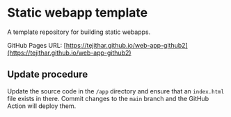 # Static webapp template

A template repository for building static webapps.

GitHub Pages URL: [https://tejithar.github.io/web-app-github2](https://tejithar.github.io/web-app-github2)

## Update procedure

Update the source code in the `/app` directory and ensure that an `index.html` file exists in there. Commit changes to the `main` branch and the GitHub Action will deploy them.